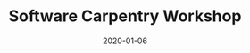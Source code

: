 ---
title: Software Carpentry Workshop
date: 2020-01-06
end_date: 2020-01-07
instructors:
- Kelly Sovacool
- Stephanie Thiede
- Zena Lapp
helpers:
- Sarah Tomkovich
- Emily Benedict
- Lisa Abernathy Close
- Catherine Barnier
site: https://UMCarpentries.github.io/2020-01-06-UMich-WISE
etherpad: https://pad.carpentries.org/2020-01-06-UMich-WISE
eventbrite: 
material: The Unix Shell, R for Reproducibile Scientific Analysis, Version Control with Git
audience: 
---